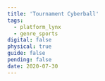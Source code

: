 ```yaml
---
title: 'Tournament Cyberball'
tags:
  - platform_lynx
  - genre_sports
digital: false
physical: true
guide: false
pending: false
date: 2020-07-30
---
```

